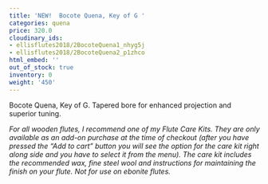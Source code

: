 ```yaml
---
title: 'NEW!  Bocote Quena, Key of G '
categories: quena
price: 320.0
cloudinary_ids:
- ellisflutes2018/2BocoteQuena1_nhyg5j
- ellisflutes2018/2BocoteQuena2_p1zhco
html_embed: ''
out_of_stock: true
inventory: 0
weight: '450'
---
```


Bocote Quena, Key of G. Tapered bore for enhanced projection and superior tuning.  

*For all wooden flutes, I recommend one of my Flute Care Kits.  They are only available as an add-on purchase at the time of checkout (after you have pressed the “Add to cart” button you will see the option for the care kit right along side and you have to select it from the menu). The care kit includes the recommended wax, fine steel wool and instructions for maintaining the finish on your flute.  Not for use on ebonite flutes.*